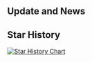 ## Update and News


## Star History

[![Star History Chart](https://api.star-history.com/svg?repos=Ch4nc3n/Ch4nc3n.github.io&type=Date)](https://star-history.com/#Ch4nc3n/Ch4nc3n.github.io&Date)
